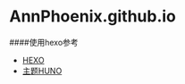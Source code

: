 # AnnPhoenix.github.io

####使用hexo参考
* [HEXO](https://hexo.io/zh-cn/docs/configuration.html)
* [主题HUNO](https://github.com/someus/huno)
